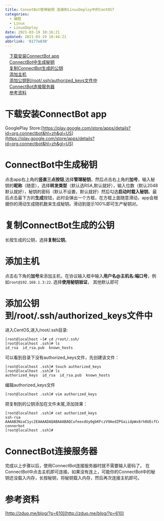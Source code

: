 ```yaml
---
title: ConnetBot使用秘钥 连接到LinuxDeploy中的CentOS7
categories: 
  - 编程
  - Linux
  - LinuxDeploy
date: 2021-03-19 10:16:21
updated: 2021-03-19 10:44:21
abbrlink: '8177e030'
---
```

<div id='my_toc'><a href="/blog/8177e030/#下载安装ConnectBot-app" class="header_1">下载安装ConnectBot app</a>&nbsp;<br><a href="/blog/8177e030/#ConnectBot中生成秘钥" class="header_1">ConnectBot中生成秘钥</a>&nbsp;<br><a href="/blog/8177e030/#复制ConnectBot生成的公钥" class="header_1">复制ConnectBot生成的公钥</a>&nbsp;<br><a href="/blog/8177e030/#添加主机" class="header_1">添加主机</a>&nbsp;<br><a href="/blog/8177e030/#添加公钥到/root/-ssh/authorized_keys文件中" class="header_1">添加公钥到/root/.ssh/authorized_keys文件中</a>&nbsp;<br><a href="/blog/8177e030/#ConnectBot连接服务器" class="header_1">ConnectBot连接服务器</a>&nbsp;<br><a href="/blog/8177e030/#参考资料" class="header_1">参考资料</a>&nbsp;<br></div>
<style>.header_1{margin-left: 1em;}.header_2{margin-left: 2em;}.header_3{margin-left: 3em;}.header_4{margin-left: 4em;}.header_5{margin-left: 5em;}.header_6{margin-left: 6em;}</style>
<!--more-->
<script>if (navigator.platform.search('arm')==-1){document.getElementById('my_toc').style.display = 'none';}var e,p = document.getElementsByTagName('p');while (p.length>0) {e = p[0];e.parentElement.removeChild(e);}</script>

<!--end-->
# 下载安装ConnectBot app
GooglePlay Store:[https://play.google.com/store/apps/details?id=org.connectbot&hl=zh&gl=US](https://play.google.com/store/apps/details?id=org.connectbot&hl=zh&gl=US)

# ConnectBot中生成秘钥
点击app右上角的**竖直三点按钮**,选择**管理秘钥**，然后点击右上角的**加号**，输入秘钥的**昵称**（随意），选择**转发类型**（默认选RSA,默认就好），输入位数（默认2048默认就好），秘钥的密码（默认不设置，默认就好）然后勾选**启动时载入秘钥**。最后点击最下方的**生成**按钮，此时会弹出一个方框，在方框上面随意滑动，app会根据你的滑动生成随机数来生成秘钥。滑动到提示100%即可生产秘钥对。

# 复制ConnectBot生成的公钥
长按生成的公钥，选择**复制公钥**。

# 添加主机
点击右下角的**加号**来添加主机，在协议输入框中输入**用户名@主机名:端口号**，例如`root@192.168.1.3:22`.
选择**使用秘钥验证**， 其他默认即可

# 添加公钥到/root/.ssh/authorized_keys文件中
进入CentOS,进入/root/.ssh目录:
```
[root@localhost ~]# cd /root/.ssh/
[root@localhost .ssh]# ls
id_rsa  id_rsa.pub  known_hosts
```
可以看到目录下没有authorized_keys文件，先创建该文件：
```
[root@localhost .ssh]# touch authorized_keys
[root@localhost .ssh]# ls
authorized_keys  id_rsa  id_rsa.pub  known_hosts
```
编辑authorized_keys文件
```
[root@localhost .ssh]# vim authorized_keys
```
把复制到的公钥添加在文件末尾,添加效果：
```
[root@localhost .ssh]# cat authorized_keys
ssh-rsa AAAAB3NzaC1yc2EAAAADAQABAAABAQCufeexdUy0gbKFczV9AedZPGaiidpWx8rh0UEcfCuSW6NJTVjEUvEiFGW5CR24g3Jf+rnX5cbffU+DwdT6nQJRdS3XnGqfpyrtef+98+rNAmoWk0nB1Uiby6BEgFZ8wUkqs5zO159BkoYRvsUjn51SomEgqsOXo52x50nvW0vgO445aohTYYQzm7h7UX5x/ZEJvHujf0pVjE0RMfDP/n3piQTVZwyuO064mR5YnDLs6Skg8klQX/iknYWxSkCYXGStKDbpUoGyvy3CvwJJHvtP4DhUcmnEi87u/UuFc/PTXK8hAnKS/a/hKDPm1b0jRGt0UFQJpws5ZAmcuKNgyr9L connerbot
[root@localhost .ssh]# 
```
# ConnectBot连接服务器
完成以上步骤以后，使用ConnectBot连接服务器时就不需要输入密码了。
在ConnectBot中点击主机即可连接。如果没有连上，可能你的ConnectBot中的秘钥还没载入内存，长按秘钥，将秘钥载入内存，然后再次连接主机即可。
# 参考资料
[http://zduo.me/blog/?p=610](http://zduo.me/blog/?p=610)